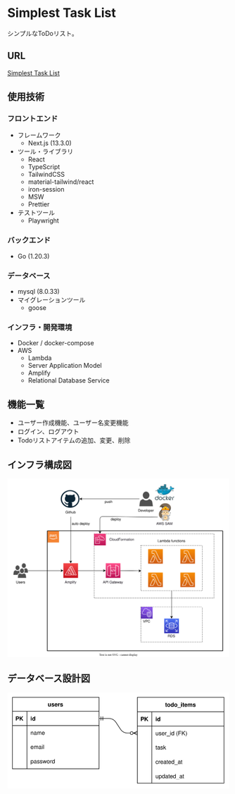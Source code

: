 # Simplest Task List

シンプルなToDoリスト。

## URL

[Simplest Task List](https://simplest-task-list.net/)

## 使用技術

### フロントエンド

- フレームワーク
  - Next.js (13.3.0)
- ツール・ライブラリ
  - React
  - TypeScript
  - TailwindCSS
  - material-tailwind/react
  - iron-session
  - MSW
  - Prettier
- テストツール
  - Playwright

### バックエンド

- Go (1.20.3)

### データベース

- mysql (8.0.33)
- マイグレーションツール
  - goose

### インフラ・開発環境

- Docker / docker-compose
- AWS
  - Lambda
  - Server Application Model
  - Amplify
  - Relational Database Service

## 機能一覧

- ユーザー作成機能、ユーザー名変更機能
- ログイン、ログアウト
- Todoリストアイテムの追加、変更、削除

## インフラ構成図

![architecture](readme-images/architecture.drawio.svg)

## データベース設計図

![db_schema](readme-images/db_schema.drawio.svg)
